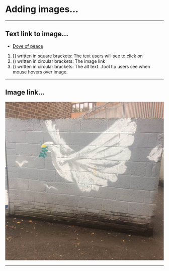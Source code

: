 # Adding images...

-----

## Text link to image...

- [Dove of peace](dove-of-peace.jpg "Click link to see image...dove of peace")

1. [] written in square brackets: The text users will see to click on  
2. () written in circular brackets: The image link  
3. () written in circular brackets: The alt text...tool tip users see when mouse hovers over image.  

-----

## Image link...

![Dove of peace](dove-of-peace.jpg "Street Graffiti: Streatham, London, UK: image: dove of peace")

-----
